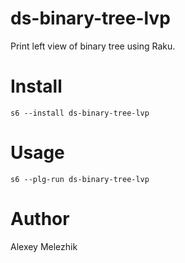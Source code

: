 # ds-binary-tree-lvp

Print left view of binary tree using Raku.

# Install

    s6 --install ds-binary-tree-lvp

# Usage

    s6 --plg-run ds-binary-tree-lvp

# Author

Alexey Melezhik

